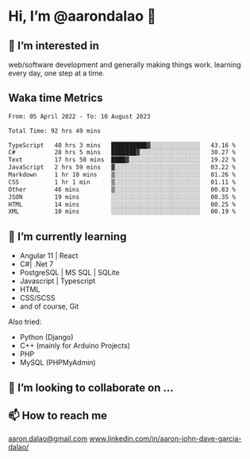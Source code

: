 # __Hi, I’m @aarondalao__ 👋 
## 👀 I’m interested in 
web/software development and generally making things work.
learning every day, one step at a time. 

## Waka time Metrics
<!--START_SECTION:waka-->

```txt
From: 05 April 2022 - To: 10 August 2023

Total Time: 92 hrs 49 mins

TypeScript   40 hrs 3 mins   ██████████▓░░░░░░░░░░░░░░   43.16 %
C#           28 hrs 5 mins   ███████▓░░░░░░░░░░░░░░░░░   30.27 %
Text         17 hrs 50 mins  ████▓░░░░░░░░░░░░░░░░░░░░   19.22 %
JavaScript   2 hrs 59 mins   ▓░░░░░░░░░░░░░░░░░░░░░░░░   03.22 %
Markdown     1 hr 10 mins    ▒░░░░░░░░░░░░░░░░░░░░░░░░   01.26 %
CSS          1 hr 1 min      ▒░░░░░░░░░░░░░░░░░░░░░░░░   01.11 %
Other        46 mins         ▒░░░░░░░░░░░░░░░░░░░░░░░░   00.83 %
JSON         19 mins         ░░░░░░░░░░░░░░░░░░░░░░░░░   00.35 %
HTML         14 mins         ░░░░░░░░░░░░░░░░░░░░░░░░░   00.25 %
XML          10 mins         ░░░░░░░░░░░░░░░░░░░░░░░░░   00.19 %
```

<!--END_SECTION:waka-->

## 🌱 I’m currently learning 

- Angular 11 | React 
- C#| .Net 7
- PostgreSQL | MS SQL | SQLite
- Javascript | Typescript
- HTML 
- CSS/SCSS
- and of course, Git 


Also tried:
- Python (Django)
- C++ (mainly for Arduino Projects)
- PHP
- MySQL (PHPMyAdmin)


## 💞️ I’m looking to collaborate on ...

## 📫 How to reach me 
aaron.dalao@gmail.com
www.linkedin.com/in/aaron-john-dave-garcia-dalao/

<!---
aarondalao/aarondalao is a ✨ special ✨ repository because its `README.md` (this file) appears on your GitHub profile.
You can click the Preview link to take a look at your changes.
--->
